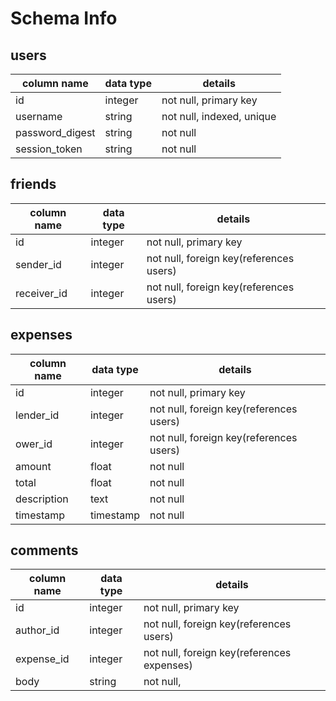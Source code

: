 # Schema Info

## users
column name     | data type | details
----------------|-----------|-----------------------
id              | integer   | not null, primary key
username        | string    | not null, indexed, unique
password_digest | string    | not null
session_token   | string    | not null

## friends
column name     | data type | details
----------------|-----------|-----------------------
id              | integer   | not null, primary key
sender_id       | integer   | not null, foreign key(references users)
receiver_id     | integer   | not null, foreign key(references users)

## expenses
column name     | data type | details
----------------|-----------|-----------------------
id              | integer   | not null, primary key
lender_id       | integer   | not null, foreign key(references users)
ower_id         | integer   | not null, foreign key(references users)
amount          | float     | not null
total           | float     | not null
description     | text      | not null
timestamp       | timestamp | not null

## comments
column name     | data type | details
----------------|-----------|-----------------------
id              | integer   | not null, primary key
author_id       | integer   | not null, foreign key(references users)
expense_id      | integer   | not null, foreign key(references expenses)
body            | string    | not null,
